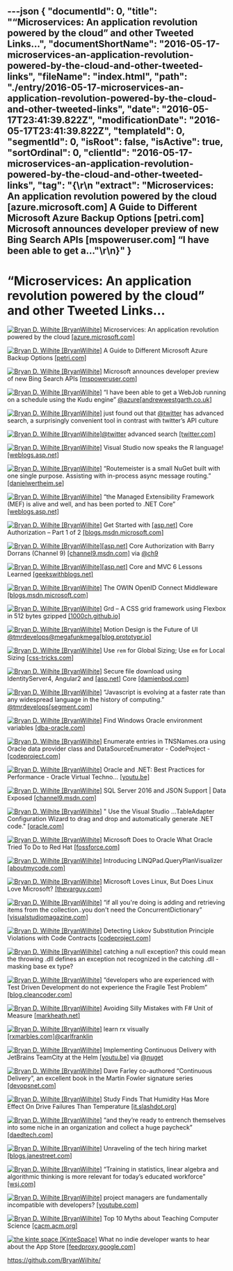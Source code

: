 ---json
{
  "documentId": 0,
  "title": "“Microservices: An application revolution powered by the cloud” and other Tweeted Links…",
  "documentShortName": "2016-05-17-microservices-an-application-revolution-powered-by-the-cloud-and-other-tweeted-links",
  "fileName": "index.html",
  "path": "./entry/2016-05-17-microservices-an-application-revolution-powered-by-the-cloud-and-other-tweeted-links",
  "date": "2016-05-17T23:41:39.822Z",
  "modificationDate": "2016-05-17T23:41:39.822Z",
  "templateId": 0,
  "segmentId": 0,
  "isRoot": false,
  "isActive": true,
  "sortOrdinal": 0,
  "clientId": "2016-05-17-microservices-an-application-revolution-powered-by-the-cloud-and-other-tweeted-links",
  "tag": "{\r\n  \"extract\": \"Microservices: An application revolution powered by the cloud [azure.microsoft.com] A Guide to Different Microsoft Azure Backup Options [petri.com] Microsoft announces developer preview of new Bing Search APIs [mspoweruser.com] “I have been able to get a...\"\r\n}"
}
---

# “Microservices: An application revolution powered by the cloud” and other Tweeted Links…

[<img alt="Bryan D. Wilhite [BryanWilhite]" src="https://songhay.blob.core.windows.net/shared-social-twitter/BryanWilhite.jpeg">](http://songhayblog.azurewebsites.net/ "Bryan D. Wilhite [BryanWilhite]") Microservices: An application revolution powered by the cloud [[azure.microsoft.com]](https://azure.microsoft.com/en-us/blog/microservices-an-application-revolution-powered-by-the-cloud/)

[<img alt="Bryan D. Wilhite [BryanWilhite]" src="https://songhay.blob.core.windows.net/shared-social-twitter/BryanWilhite.jpeg">](http://songhayblog.azurewebsites.net/ "Bryan D. Wilhite [BryanWilhite]") A Guide to Different Microsoft Azure Backup Options [[petri.com]](https://www.petri.com/guide-different-microsoft-azure-backup-options)

[<img alt="Bryan D. Wilhite [BryanWilhite]" src="https://songhay.blob.core.windows.net/shared-social-twitter/BryanWilhite.jpeg">](http://songhayblog.azurewebsites.net/ "Bryan D. Wilhite [BryanWilhite]") Microsoft announces developer preview of new Bing Search APIs [[mspoweruser.com]](http://mspoweruser.com/microsoft-announces-developer-preview-new-bing-search-apis/)

[<img alt="Bryan D. Wilhite [BryanWilhite]" src="https://songhay.blob.core.windows.net/shared-social-twitter/BryanWilhite.jpeg">](http://songhayblog.azurewebsites.net/ "Bryan D. Wilhite [BryanWilhite]") “I have been able to get a WebJob running on a schedule using the Kudu engine” [@azure](http://twitter.com/azure)[[andrewwestgarth.co.uk]](http://www.andrewwestgarth.co.uk/blog/post/2016/03/12/Scheduling-a-Webjob-on-Windows-Azure-Pack-Websites-V2.aspx)

[<img alt="Bryan D. Wilhite [BryanWilhite]" src="https://songhay.blob.core.windows.net/shared-social-twitter/BryanWilhite.jpeg">](http://songhayblog.azurewebsites.net/ "Bryan D. Wilhite [BryanWilhite]") just found out that [@twitter](http://twitter.com/twitter) has advanced search, a surprisingly convenient tool in contrast with twitter’s API culture

[<img alt="Bryan D. Wilhite [BryanWilhite]" src="https://songhay.blob.core.windows.net/shared-social-twitter/BryanWilhite.jpeg">](http://songhayblog.azurewebsites.net/ "Bryan D. Wilhite [BryanWilhite]")[@twitter](http://twitter.com/twitter) advanced search [[twitter.com]](https://twitter.com/search-advanced?lang=en)

[<img alt="Bryan D. Wilhite [BryanWilhite]" src="https://songhay.blob.core.windows.net/shared-social-twitter/BryanWilhite.jpeg">](http://songhayblog.azurewebsites.net/ "Bryan D. Wilhite [BryanWilhite]") Visual Studio now speaks the R language! [[weblogs.asp.net]](http://weblogs.asp.net/bswiger/visual-studio-now-speaks-the-r-language)

[<img alt="Bryan D. Wilhite [BryanWilhite]" src="https://songhay.blob.core.windows.net/shared-social-twitter/BryanWilhite.jpeg">](http://songhayblog.azurewebsites.net/ "Bryan D. Wilhite [BryanWilhite]") “Routemeister is a small NuGet built with one single purpose. Assisting with in-process async message routing.” [[danielwertheim.se]](http://danielwertheim.se/introducing-routemeister/)

[<img alt="Bryan D. Wilhite [BryanWilhite]" src="https://songhay.blob.core.windows.net/shared-social-twitter/BryanWilhite.jpeg">](http://songhayblog.azurewebsites.net/ "Bryan D. Wilhite [BryanWilhite]") “the Managed Extensibility Framework (MEF) is alive and well, and has been ported to .NET Core” [[weblogs.asp.net]](http://weblogs.asp.net/ricardoperes/using-mef-in-net-core?WT.mc_id=DX_MVP4025064)

[<img alt="Bryan D. Wilhite [BryanWilhite]" src="https://songhay.blob.core.windows.net/shared-social-twitter/BryanWilhite.jpeg">](http://songhayblog.azurewebsites.net/ "Bryan D. Wilhite [BryanWilhite]") Get Started with [[asp.net]](http://ASP.NET) Core Authorization – Part 1 of 2 [[blogs.msdn.microsoft.com]](https://blogs.msdn.microsoft.com/webdev/2016/03/15/get-started-with-asp-net-core-authorization-part-1-of-2/)

[<img alt="Bryan D. Wilhite [BryanWilhite]" src="https://songhay.blob.core.windows.net/shared-social-twitter/BryanWilhite.jpeg">](http://songhayblog.azurewebsites.net/ "Bryan D. Wilhite [BryanWilhite]")[[asp.net]](http://ASP.NET) Core Authorization with Barry Dorrans (Channel 9) [[channel9.msdn.com]](https://channel9.msdn.com/Blogs/Seth-Juarez/ASPNET-Core-Authorization-with-Barry-Dorrans) via [@ch9](http://twitter.com/ch9)

[<img alt="Bryan D. Wilhite [BryanWilhite]" src="https://songhay.blob.core.windows.net/shared-social-twitter/BryanWilhite.jpeg">](http://songhayblog.azurewebsites.net/ "Bryan D. Wilhite [BryanWilhite]")[[asp.net]](http://ASP.NET) Core and MVC 6 Lessons Learned [[geekswithblogs.net]](http://geekswithblogs.net/mrsteve/archive/2016/03/15/asp.net-core-mvc-6-lessons.aspx)

[<img alt="Bryan D. Wilhite [BryanWilhite]" src="https://songhay.blob.core.windows.net/shared-social-twitter/BryanWilhite.jpeg">](http://songhayblog.azurewebsites.net/ "Bryan D. Wilhite [BryanWilhite]") The OWIN OpenID Connect Middleware [[blogs.msdn.microsoft.com]](https://blogs.msdn.microsoft.com/microsoft_press/2016/03/15/the-owin-openid-connect-middleware/)

[<img alt="Bryan D. Wilhite [BryanWilhite]" src="https://songhay.blob.core.windows.net/shared-social-twitter/BryanWilhite.jpeg">](http://songhayblog.azurewebsites.net/ "Bryan D. Wilhite [BryanWilhite]") Grd – A CSS grid framework using Flexbox in 512 bytes gzipped [[1000ch.github.io]](https://1000ch.github.io/grd/)

[<img alt="Bryan D. Wilhite [BryanWilhite]" src="https://songhay.blob.core.windows.net/shared-social-twitter/BryanWilhite.jpeg">](http://songhayblog.azurewebsites.net/ "Bryan D. Wilhite [BryanWilhite]") Motion Design is the Future of UI [@tmrdevelops](http://twitter.com/tmrdevelops)[@megafunkmega](http://twitter.com/megafunkmega)[[blog.prototypr.io]](https://blog.prototypr.io/motion-design-is-the-future-of-ui-fc83ce55c02f)

[<img alt="Bryan D. Wilhite [BryanWilhite]" src="https://songhay.blob.core.windows.net/shared-social-twitter/BryanWilhite.jpeg">](http://songhayblog.azurewebsites.net/ "Bryan D. Wilhite [BryanWilhite]") Use `rem` for Global Sizing; Use `em` for Local Sizing [[css-tricks.com]](https://css-tricks.com/rem-global-em-local/)

[<img alt="Bryan D. Wilhite [BryanWilhite]" src="https://songhay.blob.core.windows.net/shared-social-twitter/BryanWilhite.jpeg">](http://songhayblog.azurewebsites.net/ "Bryan D. Wilhite [BryanWilhite]") Secure file download using IdentityServer4, Angular2 and [[asp.net]](http://ASP.NET) Core [[damienbod.com]](http://damienbod.com/2016/03/14/secure-file-download-using-identityserver4-angular2-and-asp-net-core/)

[<img alt="Bryan D. Wilhite [BryanWilhite]" src="https://songhay.blob.core.windows.net/shared-social-twitter/BryanWilhite.jpeg">](http://songhayblog.azurewebsites.net/ "Bryan D. Wilhite [BryanWilhite]") “Javascript is evolving at a faster rate than any widespread language in the history of computing.” [@tmrdevelops](http://twitter.com/tmrdevelops)[[segment.com]](https://segment.com/blog/the-deep-roots-of-js-fatigue/)

[<img alt="Bryan D. Wilhite [BryanWilhite]" src="https://songhay.blob.core.windows.net/shared-social-twitter/BryanWilhite.jpeg">](http://songhayblog.azurewebsites.net/ "Bryan D. Wilhite [BryanWilhite]") Find Windows Oracle environment variables [[dba-oracle.com]](http://www.dba-oracle.com/t_windows_oracle_environmental_variables.htm)

[<img alt="Bryan D. Wilhite [BryanWilhite]" src="https://songhay.blob.core.windows.net/shared-social-twitter/BryanWilhite.jpeg">](http://songhayblog.azurewebsites.net/ "Bryan D. Wilhite [BryanWilhite]") Enumerate entries in TNSNames.ora using Oracle data provider class and DataSourceEnumerator - CodeProject - [[codeproject.com]](http://www.codeproject.com/Tips/224853/Enumerate-entries-in-TNSNames-ora-using-Oracle-pro)

[<img alt="Bryan D. Wilhite [BryanWilhite]" src="https://songhay.blob.core.windows.net/shared-social-twitter/BryanWilhite.jpeg">](http://songhayblog.azurewebsites.net/ "Bryan D. Wilhite [BryanWilhite]") Oracle and .NET: Best Practices for Performance - Oracle Virtual Techno... [[youtu.be]](https://youtu.be/ozMPGmsKcoA)

[<img alt="Bryan D. Wilhite [BryanWilhite]" src="https://songhay.blob.core.windows.net/shared-social-twitter/BryanWilhite.jpeg">](http://songhayblog.azurewebsites.net/ "Bryan D. Wilhite [BryanWilhite]") SQL Server 2016 and JSON Support | Data Exposed [[channel9.msdn.com]](https://channel9.msdn.com/Shows/Data-Exposed/SQL-Server-2016-and-JSON-Support)

[<img alt="Bryan D. Wilhite [BryanWilhite]" src="https://songhay.blob.core.windows.net/shared-social-twitter/BryanWilhite.jpeg">](http://songhayblog.azurewebsites.net/ "Bryan D. Wilhite [BryanWilhite]") " Use the Visual Studio ...TableAdapter Configuration Wizard to drag and drop and automatically generate .NET code." [[oracle.com]](http://www.oracle.com/technetwork/developer-tools/visual-studio/overview/index-097110.html)

[<img alt="Bryan D. Wilhite [BryanWilhite]" src="https://songhay.blob.core.windows.net/shared-social-twitter/BryanWilhite.jpeg">](http://songhayblog.azurewebsites.net/ "Bryan D. Wilhite [BryanWilhite]") Microsoft Does to Oracle What Oracle Tried To Do to Red Hat [[fossforce.com]](http://fossforce.com/2016/03/microsoft-oracle-oracle-tried-red-hat/)

[<img alt="Bryan D. Wilhite [BryanWilhite]" src="https://songhay.blob.core.windows.net/shared-social-twitter/BryanWilhite.jpeg">](http://songhayblog.azurewebsites.net/ "Bryan D. Wilhite [BryanWilhite]") Introducing LINQPad.QueryPlanVisualizer [[aboutmycode.com]](http://www.aboutmycode.com/miscellaneous/introducing-linqpad-queryplanvisualizer/)

[<img alt="Bryan D. Wilhite [BryanWilhite]" src="https://songhay.blob.core.windows.net/shared-social-twitter/BryanWilhite.jpeg">](http://songhayblog.azurewebsites.net/ "Bryan D. Wilhite [BryanWilhite]") Microsoft Loves Linux, But Does Linux Love Microsoft? [[thevarguy.com]](http://thevarguy.com/open-source-application-software-companies/microsoft-loves-linux-does-linux-love-microsoft)

[<img alt="Bryan D. Wilhite [BryanWilhite]" src="https://songhay.blob.core.windows.net/shared-social-twitter/BryanWilhite.jpeg">](http://songhayblog.azurewebsites.net/ "Bryan D. Wilhite [BryanWilhite]") “if all you're doing is adding and retrieving items from the collection..you don't need the ConcurrentDictionary” [[visualstudiomagazine.com]](https://visualstudiomagazine.com/articles/2016/03/01/sharing-information-between-asynchronous-processes.aspx)

[<img alt="Bryan D. Wilhite [BryanWilhite]" src="https://songhay.blob.core.windows.net/shared-social-twitter/BryanWilhite.jpeg">](http://songhayblog.azurewebsites.net/ "Bryan D. Wilhite [BryanWilhite]") Detecting Liskov Substitution Principle Violations with Code Contracts [[codeproject.com]](http://www.codeproject.com/Articles/1084933/Detecting-Liskov-Substitution-Principle-Violations)

[<img alt="Bryan D. Wilhite [BryanWilhite]" src="https://songhay.blob.core.windows.net/shared-social-twitter/BryanWilhite.jpeg">](http://songhayblog.azurewebsites.net/ "Bryan D. Wilhite [BryanWilhite]") catching a null exception? this could mean the throwing .dll defines an exception not recognized in the catching .dll -masking base ex type?

[<img alt="Bryan D. Wilhite [BryanWilhite]" src="https://songhay.blob.core.windows.net/shared-social-twitter/BryanWilhite.jpeg">](http://songhayblog.azurewebsites.net/ "Bryan D. Wilhite [BryanWilhite]") “developers who are experienced with Test Driven Development do not experience the Fragile Test Problem” [[blog.cleancoder.com]](http://blog.cleancoder.com/uncle-bob/2016/03/19/GivingUpOnTDD.html)

[<img alt="Bryan D. Wilhite [BryanWilhite]" src="https://songhay.blob.core.windows.net/shared-social-twitter/BryanWilhite.jpeg">](http://songhayblog.azurewebsites.net/ "Bryan D. Wilhite [BryanWilhite]") Avoiding Silly Mistakes with F# Unit of Measure [[markheath.net]](http://markheath.net/post/avoid-silly-mistakes-fsharp-units-of-measure)

[<img alt="Bryan D. Wilhite [BryanWilhite]" src="https://songhay.blob.core.windows.net/shared-social-twitter/BryanWilhite.jpeg">](http://songhayblog.azurewebsites.net/ "Bryan D. Wilhite [BryanWilhite]") learn rx visually [[rxmarbles.com]](http://rxmarbles.com/)[@carlfranklin](http://twitter.com/carlfranklin)

[<img alt="Bryan D. Wilhite [BryanWilhite]" src="https://songhay.blob.core.windows.net/shared-social-twitter/BryanWilhite.jpeg">](http://songhayblog.azurewebsites.net/ "Bryan D. Wilhite [BryanWilhite]") Implementing Continuous Delivery with JetBrains TeamCity at the Helm [[youtu.be]](https://youtu.be/oExAxNW6ZpQ) via [@nuget](http://twitter.com/nuget)

[<img alt="Bryan D. Wilhite [BryanWilhite]" src="https://songhay.blob.core.windows.net/shared-social-twitter/BryanWilhite.jpeg">](http://songhayblog.azurewebsites.net/ "Bryan D. Wilhite [BryanWilhite]") Dave Farley co-authored “Continuous Delivery”, an excellent book in the Martin Fowler signature series [[devopsnet.com]](http://devopsnet.com/2011/08/04/continuous-delivery/)

[<img alt="Bryan D. Wilhite [BryanWilhite]" src="https://songhay.blob.core.windows.net/shared-social-twitter/BryanWilhite.jpeg">](http://songhayblog.azurewebsites.net/ "Bryan D. Wilhite [BryanWilhite]") Study Finds That Humidity Has More Effect On Drive Failures Than Temperature [[it.slashdot.org]](https://it.slashdot.org/story/16/03/15/1319200/study-finds-that-humidity-has-more-effect-on-drive-failures-than-temperature?utm_source=feedly1.0mainlinkanon&utm_medium=feed)

[<img alt="Bryan D. Wilhite [BryanWilhite]" src="https://songhay.blob.core.windows.net/shared-social-twitter/BryanWilhite.jpeg">](http://songhayblog.azurewebsites.net/ "Bryan D. Wilhite [BryanWilhite]") “and they’re ready to entrench themselves into some niche in an organization and collect a huge paycheck” [[daedtech.com]](http://www.daedtech.com/how-developers-stop-learning-rise-of-the-expert-beginner)

[<img alt="Bryan D. Wilhite [BryanWilhite]" src="https://songhay.blob.core.windows.net/shared-social-twitter/BryanWilhite.jpeg">](http://songhayblog.azurewebsites.net/ "Bryan D. Wilhite [BryanWilhite]") Unraveling of the tech hiring market [[blogs.janestreet.com]](https://blogs.janestreet.com/unraveling/)

[<img alt="Bryan D. Wilhite [BryanWilhite]" src="https://songhay.blob.core.windows.net/shared-social-twitter/BryanWilhite.jpeg">](http://songhayblog.azurewebsites.net/ "Bryan D. Wilhite [BryanWilhite]") “Training in statistics, linear algebra and algorithmic thinking is more relevant for today’s educated workforce” [[wsj.com]](http://www.wsj.com/articles/calculus-is-so-last-century-1457132991)

[<img alt="Bryan D. Wilhite [BryanWilhite]" src="https://songhay.blob.core.windows.net/shared-social-twitter/BryanWilhite.jpeg">](http://songhayblog.azurewebsites.net/ "Bryan D. Wilhite [BryanWilhite]") project managers are fundamentally incompatible with developers? [[youtube.com]](https://www.youtube.com/watch?v=Rzglax8LdaM)

[<img alt="Bryan D. Wilhite [BryanWilhite]" src="https://songhay.blob.core.windows.net/shared-social-twitter/BryanWilhite.jpeg">](http://songhayblog.azurewebsites.net/ "Bryan D. Wilhite [BryanWilhite]") Top 10 Myths about Teaching Computer Science [[cacm.acm.org]](http://cacm.acm.org/blogs/blog-cacm/189498-top-10-myths-about-teaching-computer-science/fulltext)

[<img alt="the kinte space [KinteSpace]" src="https://songhay.blob.core.windows.net/shared-social-twitter/KinteSpace.png">](http://kintespace.com/ "the kinte space [KinteSpace]") What no indie developer wants to hear about the App Store [[feedproxy.google.com]](http://feedproxy.google.com/~r/TheIphoneBlog/~3/HQ6eG85TPFY/story01.htm)

<https://github.com/BryanWilhite/>
